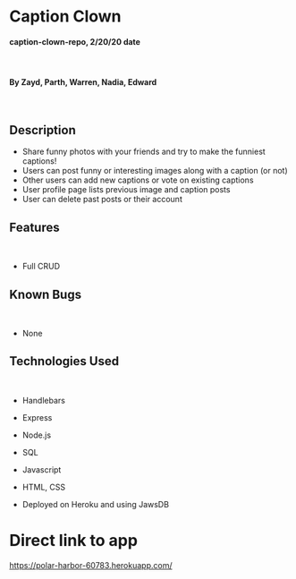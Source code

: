 # Caption Clown

#### caption-clown-repo, 2/20/20 date
​
#### By Zayd, Parth, Warren, Nadia, Edward

​
## Description

- Share funny photos with your friends and try to make the funniest captions!
- Users can post funny or interesting images along with a caption (or not)
- Other users can add new captions or vote on existing captions
- User profile page lists previous image and caption posts
- User can delete past posts or their account

## Features
​
*  Full CRUD

## Known Bugs
​
* None
​
## Technologies Used
​
* Handlebars

* Express

* Node.js

* SQL

* Javascript

* HTML, CSS

* Deployed on Heroku and using JawsDB






# Direct link to app 

​https://polar-harbor-60783.herokuapp.com/
